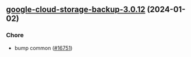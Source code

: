 

## [google-cloud-storage-backup-3.0.12](https://github.com/truecharts/charts/compare/google-cloud-storage-backup-3.0.11...google-cloud-storage-backup-3.0.12) (2024-01-02)

### Chore



- bump common ([#16751](https://github.com/truecharts/charts/issues/16751))